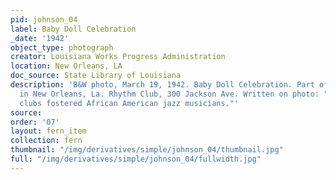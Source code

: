 ```yaml
---
pid: johnson_04
label: Baby Doll Celebration
_date: '1942'
object_type: photograph
creator: Louisiana Works Progress Administration
location: New Orleans, LA
doc_source: State Library of Louisiana
description: 'B&W photo, March 19, 1942. Baby Doll Celebration. Part of Mardi Gras
  in New Orleans, La. Rhythm Club, 300 Jackson Ave. Written on photo: "Black music
  clubs fostered African American jazz musicians."'
source: 
order: '07'
layout: fern_item
collection: fern
thumbnail: "/img/derivatives/simple/johnson_04/thumbnail.jpg"
full: "/img/derivatives/simple/johnson_04/fullwidth.jpg"
---
```

